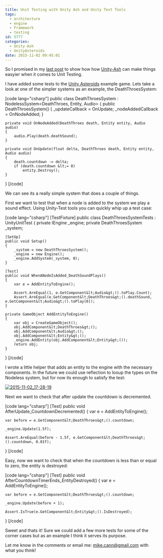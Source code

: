 ```yaml
---
title: Unit Testing with Unity Ash and Unity Test Tools
tags:
  - architecture
  - engine
  - Framework
  - testing
id: 5777
categories:
  - Unity-Ash
  - UnityAsteroids
date: 2015-11-02 09:45:01
---
```


So I promised in my [last post](https://www.mikecann.co.uk/programming/unity-ash-a-different-way-of-thinking-about-making-games-in-unity/) to show how how [Unity-Ash](https://github.com/mikecann/Unity-Ash) can make things easyier when it comes to Unit Testing. 

I have added some tests to the [Unity Asteroids](https://github.com/mikecann/UnityAshteroids) example game. Lets take a look at one of the simpler systems as an example, the DeathThroesSystem:

[code lang="csharp"]
public  class DeathThroesSystem : NodelessSystem&lt;DeathThroes, Entity, Audio&gt;
{
    public DeathThroesSystem()
    {
        _updateCallback = OnUpdate;
        _nodeAddedCallback = OnNodeAdded;
    }

    private void OnNodeAdded(DeathThroes death, Entity entity, Audio audio)
    {
        audio.Play(death.deathSound);
    }

    private void OnUpdate(float delta, DeathThroes death, Entity entity, Audio audio)
    {
        death.countdown -= delta;
        if (death.countdown &lt;= 0)
            entity.Destroy();
    }
}
[/code]

We can see its a really simple system that does a couple of things. 

First we want to test that when a node is added to the system we play a sound effect. Using Unity-Test tools you can quickly whip up a test case:

[code lang="csharp"]
[TestFixture]
public class DeathThroesSystemTests : UnityUnitTest
{
    private IEngine _engine;
    private DeathThroesSystem _system;

    [SetUp]
    public void Setup()
    {
        _system = new DeathThroesSystem();
        _engine = new Engine();
        _engine.AddSystem(_system, 0);
    }

    [Test]
    public void WhenANodeIsAdded_DeathSoundPlays()
    {
        var e = AddEntityToEngine();

        Assert.AreEqual(1, e.GetComponent&lt;Audio&gt;().toPlay.Count);
        Assert.AreEqual(e.GetComponent&lt;DeathThroes&gt;().deathSound, e.GetComponent&lt;Audio&gt;().toPlay[0]);
    }

    private GameObject AddEntityToEngine()
    {
        var obj = CreateGameObject();
        obj.AddComponent&lt;DeathThroes&gt;();
        obj.AddComponent&lt;Audio&gt;();
        obj.AddComponent&lt;Entity&gt;();
        _engine.AddEntity(obj.AddComponent&lt;Entity&gt;());
        return obj;
    }
}
[/code]

I wrote a little helper that adds an entity to the engine with the necessary components. In the future we could use reflection to looup the types on the Nodeless system, but for now its enough to satisfy the test:

[![2015-11-02_17-28-19](https://www.mikecann.co.uk/wp-content/uploads/2015/11/2015-11-02_17-28-19.png)](https://www.mikecann.co.uk/wp-content/uploads/2015/11/2015-11-02_17-28-19.png)

Next we want to check that after update the countdown is decremented.

[code lang="csharp"]
[Test]
public void AfterUpdate_CountdownDecremented()
{
    var e = AddEntityToEngine();

    var before = e.GetComponent&lt;DeathThroes&gt;().countdown;

    _engine.Update(1.5f);

    Assert.AreEqual(before - 1.5f, e.GetComponent&lt;DeathThroes&gt;().countdown, 0.01f);
}
[/code]

Easy, now we want to check that when the countdown is less than or equal to zero, the entity is destroyed:

[code lang="csharp"]
[Test]
public void AfterCountdownTimerEnds_EntityDestroyed()
{
    var e = AddEntityToEngine();

    var before = e.GetComponent&lt;DeathThroes&gt;().countdown;

    _engine.Update(before + 1);

    Assert.IsTrue(e.GetComponent&lt;Entity&gt;().IsDestroyed);
}
[/code]

Sweet and thats it! Sure we could add a few more tests for some of the corner cases but as an example I think it serves its purpose.

Let me know in the comments or email me: mike.cann@gmail.com with what you think!